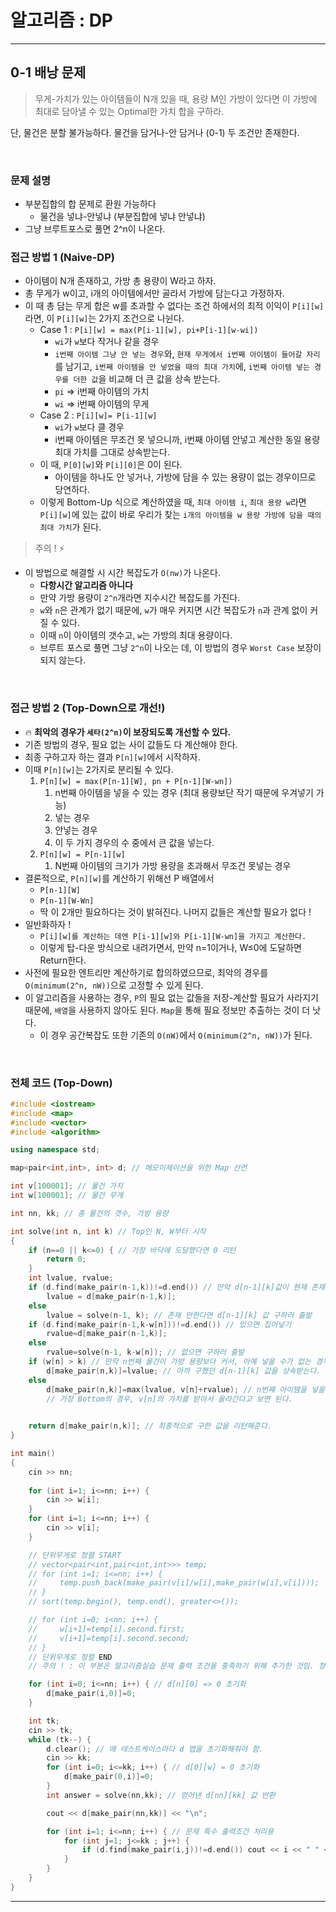# 알고리즘 : DP

---

## 0-1 배낭 문제

> 무게-가치가 있는 아이템들이 N개 있을 때, 용량 M인 가방이 있다면 이 가방에 최대로 담아낼 수 있는 Optimal한 가치 합을 구하라.

단, 물건은 분할 불가능하다. 물건을 담거나-안 담거나 (0-1) 두 조건만 존재한다.
> 

<br>

### 문제 설명

- 부분집합의 합 문제로 환원 가능하다
    - 물건을 넣냐-안넣냐 (부분집합에 넣냐 안넣냐)
- 그냥 브루트포스로 풀면 2^n이 나온다.

### 접근 방법 1 (Naive-DP)

- 아이템이 N개 존재하고, 가방 총 용량이 W라고 하자.
- 총 무게가 w이고, i개의 아이템에서만 골라서 가방에 담는다고 가정하자.
- 이 때 총 담는 무게 합은 w를 초과할 수 없다는 조건 하에서의 최적 이익이 `P[i][w]`라면, 이 `P[i][w]`는 2가지 조건으로 나뉜다.
    - Case 1 : `P[i][w] = max(P[i-1][w], pi+P[i-1][w-wi])`
        - `wi`가 `w`보다 작거나 같을 경우
        - `i번째 아이템 그냥 안 넣는 경우`와, `현재 무게에서 i번째 아이템이 들어갈 자리`를 남기고, `i번째 아이템을 안 넣었을 때의 최대 가치`에, `i번째 아이템 넣는 경우를 더한 값`을 비교해 더 큰 값을 상속 받는다.
        - `pi` ⇒ i번째 아이템의 가치
        - `wi` ⇒ i번째 아이템의 무게
    - Case 2 : `P[i][w]= P[i-1][w]`
        - `wi`가 `w`보다 클 경우
        - i번째 아이템은 무조건 못 넣으니까, i번째 아이템 안넣고 계산한 동일 용량 최대 가치를 그대로 상속받는다.
    - 이 때, `P[0][w]`와 `P[i][0]`은 0이 된다.
        - 아이템을 하나도 안 넣거나, 가방에 담을 수 있는 용량이 없는 경우이므로 당연하다.
    - 이렇게 Bottom-Up 식으로 계산하였을 때, `최대 아이템 i`, `최대 용량 w`라면 `P[i][w]`에 있는 값이 바로 우리가 찾는 `i개의 아이템을 w 용량 가방에 담을 때의 최대 가치`가 된다.

> 주의 ! ⚡
> 
- 이 방법으로 해결할 시 시간 복잡도가 `O(nw)`가 나온다.
    - **다항시간 알고리즘 아니다**
    - 만약 가방 용량이 `2^n`개라면 지수시간 복잡도를 가진다.
    - `w`와 `n`은 관계가 없기 때문에, `w`가 매우 커지면 시간 복잡도가 `n`과 관계 없이 커질 수 있다.
    - 이때 `n`이 아이템의 갯수고, `w`는 가방의 최대 용량이다.
    - 브루트 포스로 풀면 그냥 `2^n`이 나오는 데, 이 방법의 경우 `Worst Case` 보장이 되지 않는다.

<br>

### 접근 방법 2 (Top-Down으로 개선!)

- 🔥 **최악의 경우가 `세타(2^n)`이 보장되도록 개선할 수 있다.**
- 기존 방법의 경우, 필요 없는 사이 값들도 다 계산해야 한다.
- 최종 구하고자 하는 결과 `P[n][w]`에서 시작하자.
- 이때 `P[n][w]`는 2가지로 분리될 수 있다.
    1. `P[n][w] = max(P[n-1][W], pn + P[n-1][W-wn])`
        1. n번째 아이템을 넣을 수 있는 경우 (최대 용량보단 작기 때문에 우겨넣기 가능)
        2. 넣는 경우
        3. 안넣는 경우
        4. 이 두 가지 경우의 수 중에서 큰 값을 넣는다.
    2. `P[n][w] = P[n-1][w]` 
        1. N번째 아이템의 크기가 가방 용량을 초과해서 무조건 못넣는 경우
- 결론적으로, `P[n][w]`를 계산하기 위해선 P 배열에서
    - `P[n-1][W]`
    - `P[n-1][W-Wn]`
    - 딱 이 2개만 필요하다는 것이 밝혀진다. 나머지 값들은 계산할 필요가 없다 !
- 일반화하자 !
    - `P[i][w]를 계산하는 데엔 P[i-1][w]와 P[i-1][W-wn]을 가지고 계산한다.`
    - 이렇게 탑-다운 방식으로 내려가면서, 만약 n=1이거나, W≤0에 도달하면 Return한다.
- 사전에 필요한 엔트리만 계산하기로 합의하였으므로, 최악의 경우를 `O(minimum(2^n, nW))`으로 고정할 수 있게 된다.
- 이 알고리즘을 사용하는 경우, `P`의 필요 없는 값들을 저장-계산할 필요가 사라지기 때문에, `배열`을 사용하지 않아도 된다. `Map`을 통해 필요 정보만 추출하는 것이 더 낫다.
    - 이 경우 공간복잡도 또한 기존의 `O(nW)`에서 `O(minimum(2^n, nW))`가 된다.

<br>

### 전체 코드 (Top-Down)

```cpp
#include <iostream>
#include <map>
#include <vector>
#include <algorithm>

using namespace std;

map<pair<int,int>, int> d; // 메모이제이션을 위한 Map 선언

int v[100001]; // 물건 가치
int w[100001]; // 물건 무게

int nn, kk; // 총 물건의 갯수, 가방 용량

int solve(int n, int k) // Top인 N, W부터 시작
{
    if (n==0 || k<=0) { // 가장 바닥에 도달했다면 0 리턴
        return 0;
    }
    int lvalue, rvalue;
    if (d.find(make_pair(n-1,k))!=d.end()) // 만약 d[n-1][k]값이 현재 존재한다면 집어넣기
        lvalue = d[make_pair(n-1,k)];
    else
        lvalue = solve(n-1, k); // 존재 안한다면 d[n-1][k] 값 구하러 출발
    if (d.find(make_pair(n-1,k-w[n]))!=d.end()) // 있으면 집어넣기
        rvalue=d[make_pair(n-1,k)];
    else
        rvalue=solve(n-1, k-w[n]); // 없으면 구하러 출발
    if (w[n] > k) // 만약 n번째 물건이 가방 용량보다 커서, 아예 넣을 수가 없는 경우
        d[make_pair(n,k)]=lvalue; // 아까 구했던 d[n-1][k] 값을 상속받는다. (n번째 아이템 안넣는 경우의 최대 이득)
    else
        d[make_pair(n,k)]=max(lvalue, v[n]+rvalue); // n번째 아이템을 넣을 수 있는 경우, n번째 아이템 넣을때의 최대 이득, 혹은 n번째 아이템 안넣을 때의 최대 용량 중 더 큰 값을 상속받는다. 
        // 가장 Bottom의 경우, v[n]의 가치를 받아서 올라간다고 보면 된다. 

    
    return d[make_pair(n,k)]; // 최종적으로 구한 값을 리턴해준다. 
}

int main()
{
    cin >> nn;
    
    for (int i=1; i<=nn; i++) {
        cin >> w[i];
    }
    for (int i=1; i<=nn; i++) {
        cin >> v[i];
    }

    // 단위무게로 정렬 START
    // vector<pair<int,pair<int,int>>> temp; 
    // for (int i=1; i<=nn; i++) {
    //     temp.push_back(make_pair(v[i]/w[i],make_pair(w[i],v[i])));
    // }
    // sort(temp.begin(), temp.end(), greater<>());

    // for (int i=0; i<nn; i++) {
    //     w[i+1]=temp[i].second.first;
    //     v[i+1]=temp[i].second.second;
    // }
    // 단위무게로 정렬 END
    // 주의 ! : 이 부분은 알고리즘실습 문제 출력 조건을 충족하기 위해 추가한 것임. 정렬 안해도 정상 동작할 것임.

    for (int i=0; i<=nn; i++) { // d[n][0] => 0 초기화
        d[make_pair(i,0)]=0;
    }

    int tk;
    cin >> tk;
    while (tk--) {
        d.clear(); // 매 테스트케이스마다 d 맵을 초기화해줘야 함.
        cin >> kk;
        for (int i=0; i<=kk; i++) { // d[0][w] = 0 초기화
            d[make_pair(0,i)]=0;
        }
        int answer = solve(nn,kk); // 얻어낸 d[nn][kk] 값 반환

        cout << d[make_pair(nn,kk)] << "\n";

        for (int i=1; i<=nn; i++) { // 문제 특수 출력조건 처리용
            for (int j=1; j<=kk ; j++) {
                if (d.find(make_pair(i,j))!=d.end()) cout << i << " " << j << " " << d[make_pair(i,j)] << "\n";
            }
        }
    }
}
```

---
